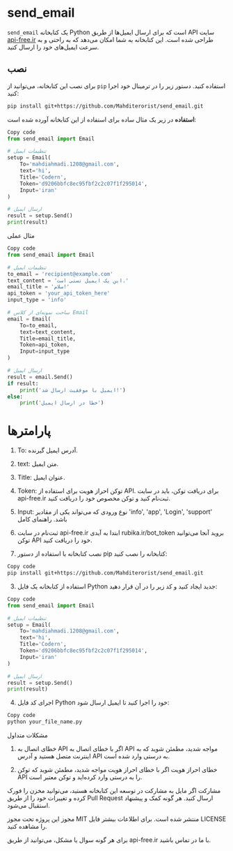 # send_email

`send_email` یک کتابخانه Python است که برای ارسال ایمیل‌ها از طریق API سایت [api-free.ir](https://api-free.ir) طراحی شده است. این کتابخانه به شما امکان می‌دهد که به راحتی و به سرعت ایمیل‌های خود را ارسال کنید.

## نصب

برای نصب این کتابخانه، می‌توانید از `pip` استفاده کنید. دستور زیر را در ترمینال خود اجرا کنید:

```bash
pip install git+https://github.com/Mahditerorist/send_email.git
```
**استفاده**
در زیر یک مثال ساده برای استفاده از این کتابخانه آورده شده است:

```python
Copy code
from send_email import Email

# تنظیمات ایمیل
setup = Email(
    To='mahdiahmadi.1208@gmail.com',
    text='hi',
    Title='Codern',
    Token='d9206bbfc8ec95fbf2c2c07f1f295014',
    Input='iran'
)

# ارسال ایمیل
result = setup.Send()
print(result)
```
مثال عملی
```python
Copy code
from send_email import Email

# تنظیمات ایمیل
to_email = 'recipient@example.com'
text_content = 'این یک ایمیل تستی است.'
email_title = 'سلام!'
api_token = 'your_api_token_here'
input_type = 'info'

# ساخت نمونه‌ای از کلاس Email
email = Email(
    To=to_email,
    text=text_content,
    Title=email_title,
    Token=api_token,
    Input=input_type
)

# ارسال ایمیل
result = email.Send()
if result:
    print('ایمیل با موفقیت ارسال شد!')
else:
    print('خطا در ارسال ایمیل')

```
# پارامترها
1. To: آدرس ایمیل گیرنده.
2. text: متن ایمیل.
3. Title: عنوان ایمیل.
4. Token: توکن احراز هویت برای استفاده از API. برای دریافت توکن، باید در سایت api-free.ir ثبت‌نام کنید و توکن مخصوص خود را دریافت کنید.
5. Input: نوع ورودی که می‌تواند یکی از مقادیر 'info', 'app', 'Login', 'support' باشد.
راهنمای کامل
1. ثبت‌نام در سایت api-free.ir
ابتدا به آیدی rubika.ir/bot_token بروید آنجا می‌توانید توکن API خود را دریافت کنید.

2. نصب کتابخانه
با استفاده از دستور pip کتابخانه را نصب کنید:

```bash
Copy code
pip install git+https://github.com/Mahditerorist/send_email.git
```
3. استفاده از کتابخانه
یک فایل Python جدید ایجاد کنید و کد زیر را در آن قرار دهید:

```python
Copy code
from send_email import Email

# تنظیمات ایمیل
setup = Email(
    To='mahdiahmadi.1208@gmail.com',
    text='hi',
    Title='Codern',
    Token='d9206bbfc8ec95fbf2c2c07f1f295014',
    Input='iran'
)

# ارسال ایمیل
result = setup.Send()
print(result)
```
4. اجرای کد
فایل Python خود را اجرا کنید تا ایمیل ارسال شود:

```bash
Copy code
python your_file_name.py
```
مشکلات متداول
1. خطای اتصال به API
اگر با خطای اتصال به API مواجه شدید، مطمئن شوید که به اینترنت متصل هستید و آدرس API به درستی وارد شده است.

2. خطای احراز هویت
اگر با خطای احراز هویت مواجه شدید، مطمئن شوید که توکن API را به درستی وارد کرده‌اید و توکن معتبر است.

مشارکت
اگر مایل به مشارکت در توسعه این کتابخانه هستید، می‌توانید مخزن را فورک کرده و تغییرات خود را از طریق Pull Request ارسال کنید. هر گونه کمک و پیشنهاد استقبال می‌شود.

مجوز
این پروژه تحت مجوز MIT منتشر شده است. برای اطلاعات بیشتر فایل LICENSE را مشاهده کنید.

برای هر گونه سوال یا مشکل، می‌توانید از طریق api-free.ir با ما در تماس باشید.
